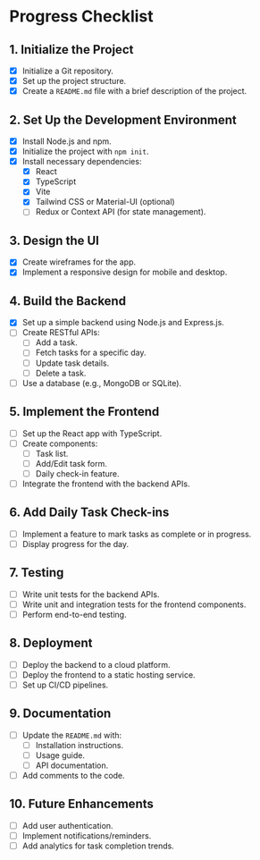 <!-- filepath: c:\Users\Krishna Vamsi\Projects-py\todo-app\progress.md -->

# Progress Checklist

## 1. Initialize the Project
- [x] Initialize a Git repository.
- [x] Set up the project structure.
- [x] Create a `README.md` file with a brief description of the project.

## 2. Set Up the Development Environment
- [x] Install Node.js and npm.
- [x] Initialize the project with `npm init`.
- [x] Install necessary dependencies:
  - [x] React
  - [x] TypeScript
  - [x] Vite
  - [x] Tailwind CSS or Material-UI (optional)
  - [ ] Redux or Context API (for state management).

## 3. Design the UI
- [x] Create wireframes for the app.
- [x] Implement a responsive design for mobile and desktop.

## 4. Build the Backend
- [x] Set up a simple backend using Node.js and Express.js.
- [ ] Create RESTful APIs:
  - [ ] Add a task.
  - [ ] Fetch tasks for a specific day.
  - [ ] Update task details.
  - [ ] Delete a task.
- [ ] Use a database (e.g., MongoDB or SQLite).

## 5. Implement the Frontend
- [ ] Set up the React app with TypeScript.
- [ ] Create components:
  - [ ] Task list.
  - [ ] Add/Edit task form.
  - [ ] Daily check-in feature.
- [ ] Integrate the frontend with the backend APIs.

## 6. Add Daily Task Check-ins
- [ ] Implement a feature to mark tasks as complete or in progress.
- [ ] Display progress for the day.

## 7. Testing
- [ ] Write unit tests for the backend APIs.
- [ ] Write unit and integration tests for the frontend components.
- [ ] Perform end-to-end testing.

## 8. Deployment
- [ ] Deploy the backend to a cloud platform.
- [ ] Deploy the frontend to a static hosting service.
- [ ] Set up CI/CD pipelines.

## 9. Documentation
- [ ] Update the `README.md` with:
  - [ ] Installation instructions.
  - [ ] Usage guide.
  - [ ] API documentation.
- [ ] Add comments to the code.

## 10. Future Enhancements
- [ ] Add user authentication.
- [ ] Implement notifications/reminders.
- [ ] Add analytics for task completion trends.